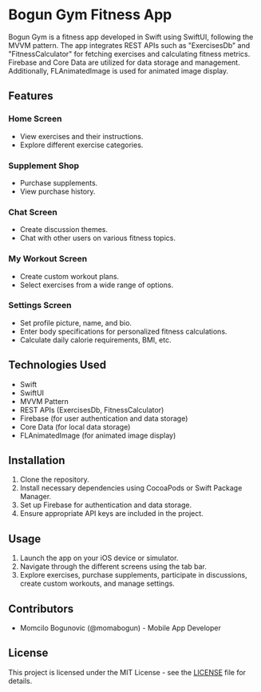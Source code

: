 # Bogun Gym Fitness App

Bogun Gym is a fitness app developed in Swift using SwiftUI, following the MVVM pattern. The app integrates REST APIs such as "ExercisesDb" and "FitnessCalculator" for fetching exercises and calculating fitness metrics. Firebase and Core Data are utilized for data storage and management. Additionally, FLAnimatedImage is used for animated image display.

## Features

### Home Screen
- View exercises and their instructions.
- Explore different exercise categories.

### Supplement Shop
- Purchase supplements.
- View purchase history.

### Chat Screen
- Create discussion themes.
- Chat with other users on various fitness topics.

### My Workout Screen
- Create custom workout plans.
- Select exercises from a wide range of options.

### Settings Screen
- Set profile picture, name, and bio.
- Enter body specifications for personalized fitness calculations.
- Calculate daily calorie requirements, BMI, etc.

## Technologies Used
- Swift
- SwiftUI
- MVVM Pattern
- REST APIs (ExercisesDb, FitnessCalculator)
- Firebase (for user authentication and data storage)
- Core Data (for local data storage)
- FLAnimatedImage (for animated image display)

## Installation

1. Clone the repository.
2. Install necessary dependencies using CocoaPods or Swift Package Manager.
3. Set up Firebase for authentication and data storage.
4. Ensure appropriate API keys are included in the project.

## Usage

1. Launch the app on your iOS device or simulator.
2. Navigate through the different screens using the tab bar.
3. Explore exercises, purchase supplements, participate in discussions, create custom workouts, and manage settings.

## Contributors

- Momcilo Bogunovic (@momabogun) - Mobile App Developer


## License

This project is licensed under the MIT License - see the [LICENSE](LICENSE) file for details.

